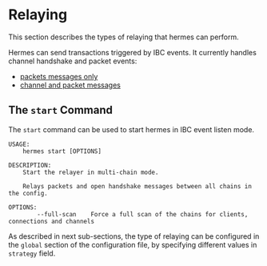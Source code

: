 #  Relaying
This section describes the types of relaying that hermes can perform.

Hermes can send transactions triggered by IBC events. It currently handles channel handshake and packet events:
 - [packets messages only](./packets.md#packet-relaying)
 - [channel and packet messages](./handshakes.md)

## The `start` Command

The `start` command can be used to start hermes in IBC event listen mode.

```shell
USAGE:
    hermes start [OPTIONS]

DESCRIPTION:
    Start the relayer in multi-chain mode.

    Relays packets and open handshake messages between all chains in the config.

OPTIONS:
        --full-scan    Force a full scan of the chains for clients, connections and channels
```

As described in next sub-sections, the type of relaying can be configured in the `global` section of the configuration file, by specifying different values in `strategy` field.
